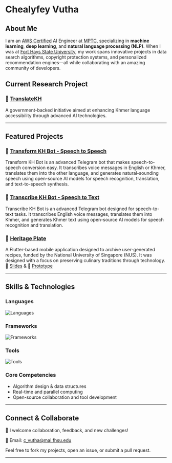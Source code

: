 # Chealyfey Vutha 

## About Me

I am an [AWS Certified](https://www.credly.com/badges/e28d8188-8015-4bf7-8050-4c66c367d391) AI Engineer at [MPTC](https://mptc.gov.kh/en), specializing in **machine learning**, **deep learning**, and **natural language processing (NLP)**. When I was at [Fort Hays State University](https://www.fhsu.edu/), my work spans innovative projects in data search algorithms, copyright protection systems, and personalized recommendation engines—all while collaborating with an amazing community of developers.

## Current Research Project

### 🚀 [TranslateKH](https://translate.kh)
A government-backed initiative aimed at enhancing Khmer language accessibility through advanced AI technologies.

---

##  Featured Projects

### 🤖 [Transform KH Bot - Speech to Speech](https://github.com/lyfeyvutha/transform-kh-bot)
Transform KH Bot is an advanced Telegram bot that makes speech-to-speech conversion easy. It transcribes voice messages in English or Khmer, translates them into the other language, and generates natural-sounding speech using open-source AI models for speech recognition, translation, and text-to-speech synthesis.
### 📝 [Transcribe KH Bot - Speech to Text](https://github.com/lyfeyvutha/transcribe-kh-bot)
Transcribe KH Bot is an advanced Telegram bot designed for speech-to-text tasks. It transcribes English voice messages, translates them into Khmer, and generates Khmer text using open-source AI models for speech recognition and translation. 
### 🍲 [Heritage Plate](https://credentials.nus.edu.sg/be28b90c-737b-45cb-af12-6e8926364aa5#acc.ztmSYEdP)
A Flutter-based mobile application designed to archive user-generated recipes, funded by the National University of Singapore (NUS). It was designed with a focus on preserving culinary traditions through technology. 📄 [Slides](https://docs.google.com/presentation/d/1tPTVsQU48EfZXDyQYG8H6mvt-iIyu2CW2ycp22Iuvg4/edit?usp=sharing) & 🎨 [Prototype](https://www.figma.com/community/file/1271724630466167245/heritage-plate-aus-prototype)

---

## Skills & Technologies

### Languages
![Languages](https://skillicons.dev/icons?i=python,go,c,js,java)

### Frameworks 
![Frameworks](https://skillicons.dev/icons?i=tensorflow,pytorch,scikitlearn,opencv,react,flutter,fastapi)

### Tools
![Tools](https://skillicons.dev/icons?i=aws,gcp,docker,kubernetes,git,linux,ubuntu,pycharm)

### Core Competencies
- Algorithm design & data structures  
- Real-time and parallel computing  
- Open-source collaboration and tool development

---

## Connect & Collaborate
💬 I welcome collaboration, feedback, and new challenges!

📧 Email: c_vutha@mai.fhsu.edu

Feel free to fork my projects, open an issue, or submit a pull request.

---

